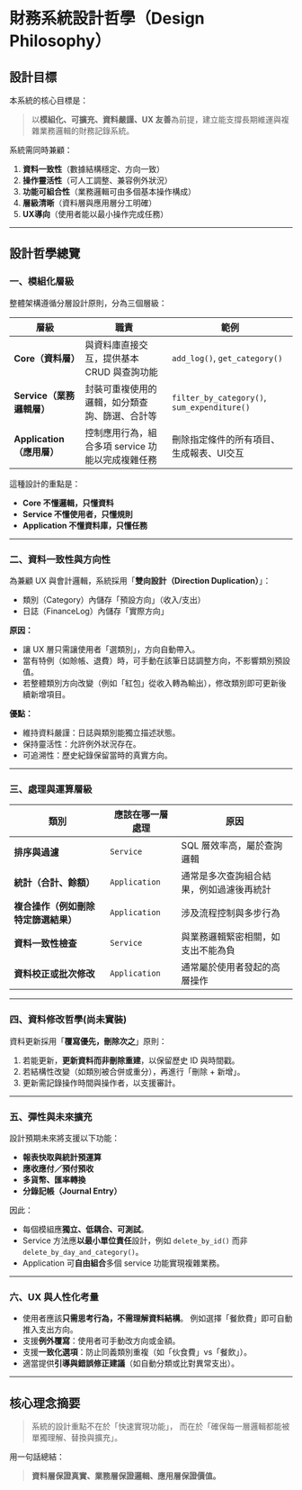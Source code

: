 # 財務系統設計哲學（Design Philosophy）

## 設計目標

本系統的核心目標是：

> 以**模組化、可擴充、資料嚴謹、UX 友善**為前提，建立能支撐長期維運與複雜業務邏輯的財務記錄系統。

系統需同時兼顧：

1. **資料一致性**（數據結構穩定、方向一致）
2. **操作靈活性**（可人工調整、兼容例外狀況）
3. **功能可組合性**（業務邏輯可由多個基本操作構成）
4. **層級清晰**（資料層與應用層分工明確）
5. **UX導向**（使用者能以最小操作完成任務）

---

## 設計哲學總覽

### 一、模組化層級

整體架構遵循分層設計原則，分為三個層級：


| 層級                      | 職責                                              | 範例                                        |
| ------------------------- | ------------------------------------------------- | ------------------------------------------- |
| **Core（資料層）**        | 與資料庫直接交互，提供基本 CRUD 與查詢功能        | `add_log()`, `get_category()`               |
| **Service（業務邏輯層）** | 封裝可重複使用的邏輯，如分類查詢、篩選、合計等    | `filter_by_category()`, `sum_expenditure()` |
| **Application（應用層）** | 控制應用行為，組合多項 service 功能以完成複雜任務 | 刪除指定條件的所有項目、生成報表、UI交互    |

這種設計的重點是：

* **Core 不懂邏輯，只懂資料**
* **Service 不懂使用者，只懂規則**
* **Application 不懂資料庫，只懂任務**

---

### 二、資料一致性與方向性

為兼顧 UX 與會計邏輯，系統採用「**雙向設計（Direction Duplication）**」：

* 類別（Category）內儲存「預設方向」（收入/支出）
* 日誌（FinanceLog）內儲存「實際方向」

**原因：**

* 讓 UX 層只需讓使用者「選類別」，方向自動帶入。
* 當有特例（如賒帳、退費）時，可手動在該筆日誌調整方向，不影響類別預設值。
* 若整體類別方向改變（例如「紅包」從收入轉為輸出），修改類別即可更新後續新增項目。

**優點：**

* 維持資料嚴謹：日誌與類別能獨立描述狀態。
* 保持靈活性：允許例外狀況存在。
* 可追溯性：歷史紀錄保留當時的真實方向。

---

### 三、處理與運算層級


| 類別                                 | 應該在哪一層處理 | 原因                                     |
| ------------------------------------ | ---------------- | ---------------------------------------- |
| **排序與過濾**                       | `Service`        | SQL 層效率高，屬於查詢邏輯               |
| **統計（合計、餘額）**               | `Application`    | 通常是多次查詢組合結果，例如過濾後再統計 |
| **複合操作（例如刪除特定篩選結果）** | `Application`    | 涉及流程控制與多步行為                   |
| **資料一致性檢查**                   | `Service`        | 與業務邏輯緊密相關，如支出不能為負       |
| **資料校正或批次修改**               | `Application`    | 通常屬於使用者發起的高層操作             |

---

### 四、資料修改哲學(尚未實裝)

資料更新採用「**覆寫優先，刪除次之**」原則：

1. 若能更新，**更新資料而非刪除重建**，以保留歷史 ID 與時間戳。
2. 若結構性改變（如類別被合併或重分），再進行「刪除 + 新增」。
3. 更新需記錄操作時間與操作者，以支援審計。

---

### 五、彈性與未來擴充

設計預期未來將支援以下功能：

* **報表快取與統計預運算**
* **應收應付／預付預收**
* **多貨幣、匯率轉換**
* **分錄記帳（Journal Entry）**

因此：

* 每個模組應**獨立、低耦合、可測試**。
* Service 方法應**以最小單位責任**設計，例如 `delete_by_id()` 而非 `delete_by_day_and_category()`。
* Application 可**自由組合**多個 service 功能實現複雜業務。

---

### 六、UX 與人性化考量

* 使用者應該**只需思考行為，不需理解資料結構**。
  例如選擇「餐飲費」即可自動推入支出方向。
* 支援**例外覆寫**：使用者可手動改方向或金額。
* 支援**一致化選項**：防止同義類別重複（如「伙食費」vs「餐飲」）。
* 適當提供**引導與錯誤修正建議**（如自動分類或比對異常支出）。

---

## 核心理念摘要

> 系統的設計重點不在於「快速實現功能」，
> 而在於「確保每一層邏輯都能被單獨理解、替換與擴充」。

用一句話總結：

> **資料層保證真實、業務層保證邏輯、應用層保證價值。**
>
